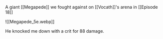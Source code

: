 A giant [[Megapede]] we fought against on [[Vocath]]'s arena in [[Episode 18]]

![[Megapede_5e.webp]]

He knocked me down with a crit for 88 damage.